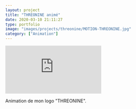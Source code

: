 ```yaml
---
layout: project
title: "THREONINE animé"
date: 2020-03-10 21:11:27
type: portfolio
image: "images/projects/threonine/MOTION-THREONINE.jpg"
category: ["Animation"]
---
```


<div class="embed-container"><iframe src="https://www.youtube.com/embed/W55Tj87p3U4" frameborder="0"></iframe></div>

Animation de mon logo "THREONINE". 